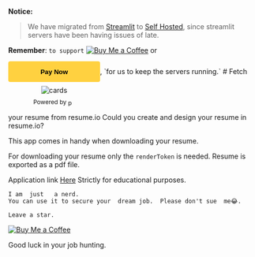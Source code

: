 __Notice:__

> We have  migrated  from [Streamlit](https://resumeio2pdfdownload.streamlit.app) to [Self Hosted](www.resumegenn.site), since  streamlit  servers  have  been having  issues of late.


__Remember__:  `to support` [![Buy Me a Coffee](https://www.buymeacoffee.com/assets/img/custom_images/orange_img.png)](https://buymeacoffee.com/wambugu) or <style>.pp-664ZL5XX3TKMG{text-align:center;border:none;border-radius:0.25rem;min-width:11.625rem;padding:0 2rem;height:2.625rem;font-weight:bold;background-color:#FFD140;color:#000000;font-family:"Helvetica Neue",Arial,sans-serif;font-size:1rem;line-height:1.25rem;cursor:pointer;}</style>
<form action="https://www.paypal.com/ncp/payment/664ZL5XX3TKMG" method="post" target="_blank" style="display:inline-grid;justify-items:center;align-content:start;gap:0.5rem;">
  <input class="pp-664ZL5XX3TKMG" type="submit" value="Pay Now" />
  <img src=https://www.paypalobjects.com/images/Debit_Credit.svg alt="cards" />
  <section style="font-size: 0.75rem;"> Powered by <img src="https://www.paypalobjects.com/paypal-ui/logos/svg/paypal-wordmark-color.svg" alt="paypal" style="height:0.875rem;vertical-align:middle;"/></section>
</form>, `for  us  to keep the  servers running.`
# Fetch your resume  from resume.io 
Could you create and design your resume in resume.io? 

This  app comes  in  handy  when  downloading  your  resume. 

For  downloading your resume only the  `renderToken` is  needed.
Resume  is  exported as a pdf file.

Application link [Here](www.resumegenn.site)
Strictly  for  educational purposes.
```
I am  just   a nerd.
You can use it to secure your  dream job.  Please don't sue  me😂.

Leave a star.
```
[![Buy Me a Coffee](https://www.buymeacoffee.com/assets/img/custom_images/orange_img.png)](https://buymeacoffee.com/wambugu)


Good  luck in your  job hunting.
